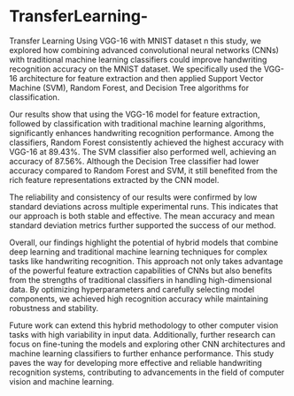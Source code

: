 # TransferLearning-
Transfer Learning Using VGG-16 with MNIST dataset
n this study, we explored how combining advanced convolutional neural networks (CNNs) with traditional machine learning classifiers could improve handwriting recognition accuracy on the MNIST dataset. We specifically used the VGG-16 architecture for feature extraction and then applied Support Vector Machine (SVM), Random Forest, and Decision Tree algorithms for classification.

Our results show that using the VGG-16 model for feature extraction, followed by classification with traditional machine learning algorithms, significantly enhances handwriting recognition performance. Among the classifiers, Random Forest consistently achieved the highest accuracy with VGG-16 at 89.43%. The SVM classifier also performed well, achieving an accuracy of 87.56%. Although the Decision Tree classifier had lower accuracy compared to Random Forest and SVM, it still benefited from the rich feature representations extracted by the CNN model.

The reliability and consistency of our results were confirmed by low standard deviations across multiple experimental runs. This indicates that our approach is both stable and effective. The mean accuracy and mean standard deviation metrics further supported the success of our method.

Overall, our findings highlight the potential of hybrid models that combine deep learning and traditional machine learning techniques for complex tasks like handwriting recognition. This approach not only takes advantage of the powerful feature extraction capabilities of CNNs but also benefits from the strengths of traditional classifiers in handling high-dimensional data. By optimizing hyperparameters and carefully selecting model components, we achieved high recognition accuracy while maintaining robustness and stability.

Future work can extend this hybrid methodology to other computer vision tasks with high variability in input data. Additionally, further research can focus on fine-tuning the models and exploring other CNN architectures and machine learning classifiers to further enhance performance. This study paves the way for developing more effective and reliable handwriting recognition systems, contributing to advancements in the field of computer vision and machine learning.
